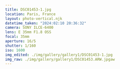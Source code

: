 ```yaml
---
title: DSC01453-1.jpg
location: Paris, France
layout: photo-vertical.njk
datetime_taken: "2024:02:10 20:36:32"
camera: SONY ILCE-6400
lens: E 35mm F1.8 OSS
focal: 35mm
aperture: 16/5
shutter: 1/160
iso: 1600
img_edited: ./img/gallery/gallery1/DSC01453-1.jpg
img_raw: ./img/gallery/gallery1/DSC01453.ARW.jpgaw
---
```

